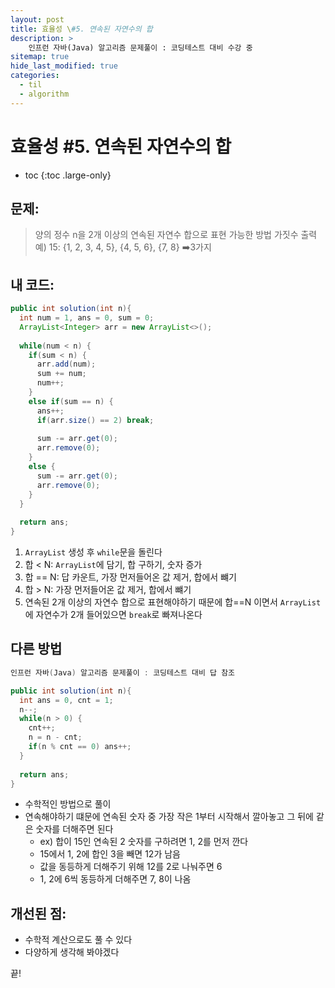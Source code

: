 ```yaml
---
layout: post
title: 효율성 \#5. 연속된 자연수의 합
description: >
    인프런 자바(Java) 알고리즘 문제풀이 : 코딩테스트 대비 수강 중
sitemap: true
hide_last_modified: true
categories:
  - til
  - algorithm
---
```


# 효율성 \#5. 연속된 자연수의 합

* toc
{:toc .large-only}

## 문제: 

> 양의 정수 n을 2개 이상의 연속된 자연수 합으로 표현 가능한 방법 가짓수 출력  
> 예) 15: {1, 2, 3, 4, 5}, {4, 5, 6}, {7, 8} ➡️3가지


## 내 코드:

```java
public int solution(int n){
  int num = 1, ans = 0, sum = 0;
  ArrayList<Integer> arr = new ArrayList<>();
  
  while(num < n) {
    if(sum < n) {
      arr.add(num);
      sum += num;
      num++;
    }
    else if(sum == n) {
      ans++;
      if(arr.size() == 2) break;
      
      sum -= arr.get(0);
      arr.remove(0);
    }
    else {
      sum -= arr.get(0);
      arr.remove(0);
    }
  }
  
  return ans;
}
```

1. `ArrayList` 생성 후 `while`문을 돌린다
2. 합 < N: `ArrayList`에 담기, 합 구하기, 숫자 증가
3. 합 == N: 답 카운트, 가장 먼저들어온 값 제거, 합에서 뺴기
4. 합 > N: 가장 먼저들어온 값 제거, 합에서 뺴기
5. 연속된 2개 이상의 자연수 합으로 표현해야하기 때문에 합==N 이면서 `ArrayList`에 자연수가 2개 들어있으면 `break`로 빠져나온다 

## 다른 방법 

```java
인프런 자바(Java) 알고리즘 문제풀이 : 코딩테스트 대비 답 참조

public int solution(int n){
  int ans = 0, cnt = 1;
  n--;
  while(n > 0) {
    cnt++;
    n = n - cnt;
    if(n % cnt == 0) ans++;
  }
  
  return ans;
}
```
- 수학적인 방법으로 풀이
- 연속해야하기 떄문에 연속된 숫자 중 가장 작은 1부터 시작해서 깔아놓고 그 뒤에 같은 숫자를 더해주면 된다
  - ex) 합이 15인 연속된 2 숫자를 구하려면 1, 2를 먼저 깐다
  - 15에서 1, 2에 합인 3을 빼면 12가 남음
  - 값을 동등하게 더해주기 위해 12를 2로 나눠주면 6
  - 1, 2에 6씩 동등하게 더해주면 7, 8이 나옴 

## 개선된 점:

- 수학적 계산으로도 풀 수 있다
- 다양하게 생각해 봐야겠다


끝!